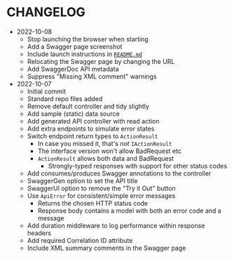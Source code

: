 # CHANGELOG

- 2022-10-08
  - Stop launching the browser when starting
  - Add a Swagger page screenshot
  - Include launch instructions in [`README.md`](./README.md)
  - Relocating the Swagger page by changing the URL
  - Add SwaggerDoc API metadata
  - Suppress "Missing XML comment" warnings
- 2022-10-07
  - Initial commit
  - Standard repo files added
  - Remove default controller and tidy slightly
  - Add sample (static) data source
  - Add generated API controller with read action
  - Add extra endpoints to simulate error states
  - Switch endpoint return types to `ActionResult`
    - In case you missed it, that's *not* `IActionResult`
    - The interface version won't allow BadRequest etc
    - `ActionResult` allows both data and BadRequest
      - Strongly-typed responses with support for other status codes
  - Add consumes/produces Swagger annotations to the controller
  - SwaggerGen option to set the API title
  - SwaggerUI option to remove the "Try it Out" button
  - Use `ApiError` for consistent/simple error messages
    - Returns the chosen HTTP status code
    - Response body contains a model with both an error code and a message
  - Add duration middleware to log performance within response headers
  - Add required Correlation ID attribute
  - Include XML summary comments in the Swagger page
